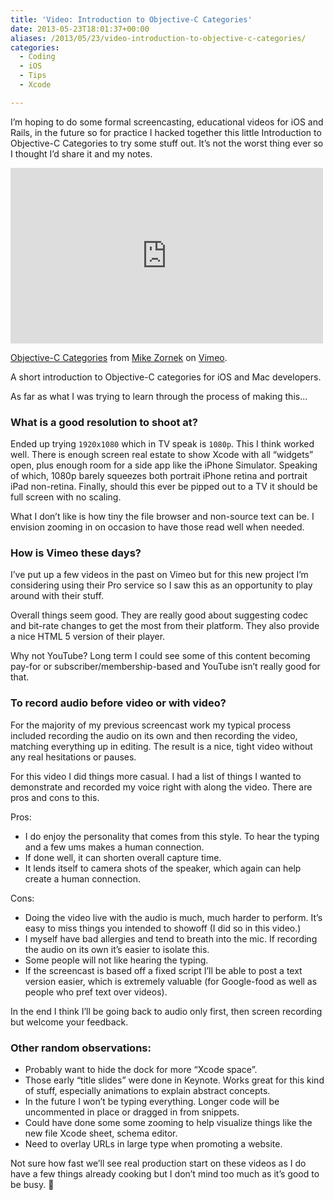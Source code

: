 ```yaml
---
title: 'Video: Introduction to Objective-C Categories'
date: 2013-05-23T18:01:37+00:00
aliases: /2013/05/23/video-introduction-to-objective-c-categories/
categories:
  - Coding
  - iOS
  - Tips
  - Xcode

---
```

I&#8217;m hoping to do some formal screencasting, educational videos for iOS and Rails, in the future so for practice I hacked together this little Introduction to Objective-C Categories to try some stuff out. It&#8217;s not the worst thing ever so I thought I&#8217;d share it and my notes.

<iframe src="http://player.vimeo.com/video/66535170" width="500" height="281" frameborder="0" webkitAllowFullScreen mozallowfullscreen allowFullScreen></iframe>

[Objective-C Categories][1] from [Mike Zornek][2] on [Vimeo][3].

A short introduction to Objective-C categories for iOS and Mac developers.

As far as what I was trying to learn through the process of making this&#8230;

### What is a good resolution to shoot at?

Ended up trying `1920x1080` which in TV speak is `1080p`. This I think worked well. There is enough screen real estate to show Xcode with all &#8220;widgets&#8221; open, plus enough room for a side app like the iPhone Simulator. Speaking of which, 1080p barely squeezes both portrait iPhone retina and portrait iPad non-retina. Finally, should this ever be pipped out to a TV it should be full screen with no scaling.

What I don&#8217;t like is how tiny the file browser and non-source text can be. I envision zooming in on occasion to have those read well when needed.

### How is Vimeo these days?

I&#8217;ve put up a few videos in the past on Vimeo but for this new project I&#8217;m considering using their Pro service so I saw this as an opportunity to play around with their stuff.

Overall things seem good. They are really good about suggesting codec and bit-rate changes to get the most from their platform. They also provide a nice HTML 5 version of their player.

Why not YouTube? Long term I could see some of this content becoming pay-for or subscriber/membership-based and YouTube isn&#8217;t really good for that.

### To record audio before video or with video?

For the majority of my previous screencast work my typical process included recording the audio on its own and then recording the video, matching everything up in editing. The result is a nice, tight video without any real hesitations or pauses.

For this video I did things more casual. I had a list of things I wanted to demonstrate and recorded my voice right with along the video. There are pros and cons to this.

Pros:

  * I do enjoy the personality that comes from this style. To hear the typing and a few ums makes a human connection.
  * If done well, it can shorten overall capture time.
  * It lends itself to camera shots of the speaker, which again can help create a human connection.

Cons:

  * Doing the video live with the audio is much, much harder to perform. It&#8217;s easy to miss things you intended to showoff (I did so in this video.)
  * I myself have bad allergies and tend to breath into the mic. If recording the audio on its own it&#8217;s easier to isolate this.
  * Some people will not like hearing the typing.
  * If the screencast is based off a fixed script I&#8217;ll be able to post a text version easier, which is extremely valuable (for Google-food as well as people who pref text over videos).

In the end I think I&#8217;ll be going back to audio only first, then screen recording but welcome your feedback.

### Other random observations:

  * Probably want to hide the dock for more &#8220;Xcode space&#8221;.
  * Those early &#8220;title slides&#8221; were done in Keynote. Works great for this kind of stuff, especially animations to explain abstract concepts.
  * In the future I won&#8217;t be typing everything. Longer code will be uncommented in place or dragged in from snippets.
  * Could have done some some zooming to help visualize things like the new file Xcode sheet, schema editor.
  * Need to overlay URLs in large type when promoting a website.

Not sure how fast we&#8217;ll see real production start on these videos as I do have a few things already cooking but I don&#8217;t mind too much as it&#8217;s good to be busy. 🙂

 [1]: http://vimeo.com/66535170
 [2]: http://vimeo.com/zorn711
 [3]: http://vimeo.com